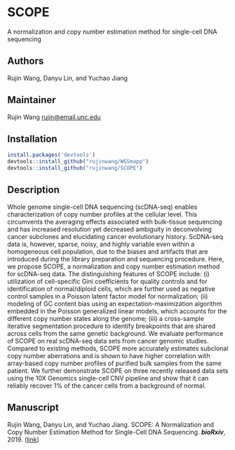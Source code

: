 # SCOPE
A normalization and copy number estimation method for single-cell DNA sequencing


## Authors
Rujin Wang, Danyu Lin, and Yuchao Jiang


## Maintainer
Rujin Wang <rujin@email.unc.edu>


## Installation
```r
install.packages('devtools')
devtools::install_github("rujinwang/WGSmapp")
devtools::install_github("rujinwang/SCOPE")
```

## Description
Whole genome single-cell DNA sequencing (scDNA-seq) enables characterization of copy number profiles at the cellular level. This circumvents the averaging effects associated with bulk-tissue sequencing and has increased resolution yet decreased ambiguity in deconvolving cancer subclones and elucidating cancer evolutionary history. ScDNA-seq data is, however, sparse, noisy, and highly variable even within a homogeneous cell population, due to the biases and artifacts that are introduced during the library preparation and sequencing procedure. Here, we propose SCOPE, a normalization and copy number estimation method for scDNA-seq data. The distinguishing features of SCOPE include: (i) utilization of cell-specific Gini coefficients for quality controls and for identification of normal/diploid cells, which are further used as negative control samples in a Poisson latent factor model for normalization; (ii) modeling of GC content bias using an expectation-maximization algorithm embedded in the Poisson generalized linear models, which accounts for the different copy number states along the genome; (iii) a cross-sample iterative segmentation procedure to identify breakpoints that are shared across cells from the same genetic background. We evaluate performance of SCOPE on real scDNA-seq data sets from cancer genomic studies. Compared to existing methods, SCOPE more accurately estimates subclonal copy number aberrations and is shown to have higher correlation with array-based copy number profiles of purified bulk samples from the same patient. We further demonstrate SCOPE on three recently released data sets using the 10X Genomics single-cell CNV pipeline and show that it can reliably recover 1% of the cancer cells from a background of normal.


## Manuscript
Rujin Wang, Danyu Lin, and Yuchao Jiang. SCOPE: A Normalization and Copy Number Estimation Method for Single-Cell DNA Sequencing. ***bioRxiv***, 2019. ([link](https://www.biorxiv.org/content/10.1101/594267v1))
